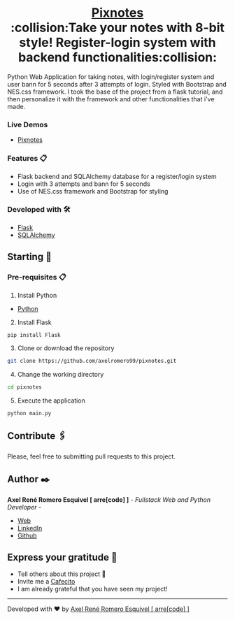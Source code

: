 <h1 align="center" style="border-bottom: none">
    <b>
        <a href="https://pixnotes.herokuapp.com/">Pixnotes</a><br>
    </b>
 :collision:Take your notes with 8-bit style! Register-login system with backend functionalities:collision:<br>

</h1>

Python Web Application for taking notes, with login/register system and user bann for 5 seconds after 3 attempts of login. Styled with Bootstrap and NES.css framework. I took the base of the project from a flask tutorial, and then personalize it with the framework and other functionalities that i've made.

### Live Demos 
* [Pixnotes](https://pixnotes.herokuapp.com/login?next=%2F)

### Features 📋
* Flask backend and SQLAlchemy database for a register/login system
* Login with 3 attempts and bann for 5 seconds
* Use of NES.css framework and Bootstrap for styling

### Developed with 🛠️

* [Flask](https://flask.palletsprojects.com/en/2.0.x/)
* [SQLAlchemy](https://www.sqlalchemy.org/)

## Starting 🚀


### Pre-requisites 📋
1. Install Python
* [Python](https://www.python.org/)

2. Install Flask

```bash
pip install Flask
```

3. Clone or download the repository 

```bash
git clone https://github.com/axelromero99/pixnotes.git
```

4. Change the working directory

```bash
cd pixnotes
```

5. Execute the application 
```bash
python main.py
```

## Contribute 🖇️

Please, feel free to submitting pull requests to this project.

## Author ✒️

**Axel René Romero Esquivel [ arre[code] ]** - *Fullstack Web and Python Developer* - 

* [Web](https://www.arrecode.com) 
* [LinkedIn](https://www.linkedin.com/in/arrecode/)
* [Github](https://github.com/axelromero99)

## Express your gratitude 🎁

* Tell others about this project 📢
* Invite me a [Cafecito](https://cafecito.app/arrecode)
* I am already grateful that you have seen my project!


---
Developed with ❤️ by [Axel René Romero Esquivel [ arre[code] ]](https:www.arrecode.com) 
